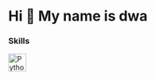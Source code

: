 Hi 👋 My name is dwa
====================

### Skills


<p align="left">
<a href="https://www.python.org/" target="_blank" rel="noreferrer"><img src="https://i.pinimg.com/originals/ee/e8/43/eee8431910fbcdaa786ddd7b7a56c44e.gif" width="36" height="36" alt="Python" /></a>
</p>

